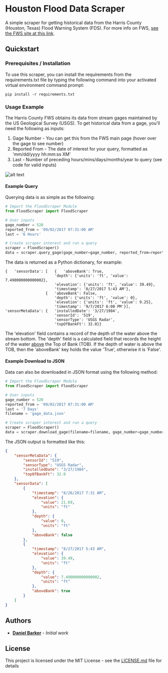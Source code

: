 # Houston Flood Data Scraper

A simple scraper for getting historical data from the Harris County (Houston, Texas) Flood Warning System (FDS).
For more info on FWS, [see the FWS site at this link](https://www.harriscountyfws.org/).

## Quickstart

### Prerequisites / Installation

To use this scraper, you can install the requirements from the requirements.txt file by typing the following command 
into your activated virtual environment command prompt:

    pip install -r requirements.txt

### Usage Example

The Harris County FWS obtains its data from stream gages maintained by the US Geological Survey (USGS). To get 
historical data from a gage, you'll need the following as inputs:

1. Gage Number - You can get this from the FWS main page (hover over the gage to see number)
2. Reported From - The date of interest for your query, formatted as 'mm/dd/yyyy hh:mm:ss XM'
3. Last - Number of preceding hours/mins/days/months/year to query (see code for valid inputs)

![alt text](https://s3.amazonaws.com/phin-flood-images-db/static/fws_main_page.png "FWS Website")

#### Example Query

Querying data is as simple as the following:

```python
# Import the FloodScraper Module
from FloodScraper import FloodScraper

# User inputs
gage_number = 520
reported_from = '09/02/2017 07:31:00 AM'
last = '6 Hours'

# Create scraper interest and run a query
scraper = FloodScraper()
data = scraper.query_gage(gage_number=gage_number, reported_from=reported_from, last=last)
```


The data is returned as a Python dictionary, for example:

    {   'sensorData': [   {   'aboveBank': True,
                          'depth': {'units': 'ft', 'value': 7.490000000000002},
                          'elevation': {'units': 'ft', 'value': 39.49},
                          'timestamp': '8/27/2017 5:43 AM'},
                      {   'aboveBank': False,
                          'depth': {'units': 'ft', 'value': 0},
                          'elevation': {'units': 'ft', 'value': 9.25},
                          'timestamp': '9/7/2017 6:00 PM'}],
    'sensorMetaData': {   'installedDate': '3/27/1984',
                          'sensorId': '519',
                          'sensorType': 'USGS Radar',
                          'topOfBankFt': 32.0}}
                          
The 'elevation' field contains a record of the depth of the water above the stream bottom. The 'depth' field
is a calculated field that records the height of the water <u>above</u> the Top of Bank (TOB). If the depth of 
water is above the TOB, then the 'aboveBank' key holds the value 'True', otherwise it is 'False'.


#### Example Download to JSON

Data can also be downloaded in JSON format using the following method:

```python
# Import the FloodScraper Module
from FloodScraper import FloodScraper

# User inputs
gage_number = 520
reported_from = '09/02/2017 07:31:00 AM'
last = '7 Days'
filename = 'gage_data.json'

# Create scraper interest and run a query
scraper = FloodScraper()
data = scraper.download_gage(filename=filename, gage_number=gage_number, reported_from=reported_from, last=last)
```

The JSON output is formatted like this:

```json
{
    "sensorMetaData": {
        "sensorId": "519",
        "sensorType": "USGS Radar",
        "installedDate": "3/27/1984",
        "topOfBankFt": 32.0
    },
    "sensorData": [
        {
            "timestamp": "8/26/2017 7:31 AM",
            "elevation": {
                "value": 21.69,
                "units": "ft"
            },
            "depth": {
                "value": 0,
                "units": "ft"
            },
            "aboveBank": false
        },
        {
            "timestamp": "8/27/2017 5:43 AM",
            "elevation": {
                "value": 39.49,
                "units": "ft"
            },
            "depth": {
                "value": 7.490000000000002,
                "units": "ft"
            },
            "aboveBank": true
        }
    ]
}
```


## Authors

* **[Daniel Barker](https://www.linkedin.com/in/danielchristopherbarker/)** - *Initial work*


## License

This project is licensed under the MIT License - see the [LICENSE.md](LICENSE.md) file for details

